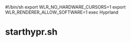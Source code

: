 #!/bin/sh
export WLR_NO_HARDWARE_CURSORS=1
export WLR_RENDERER_ALLOW_SOFTWARE=1
exec Hyprland


# starthypr.sh